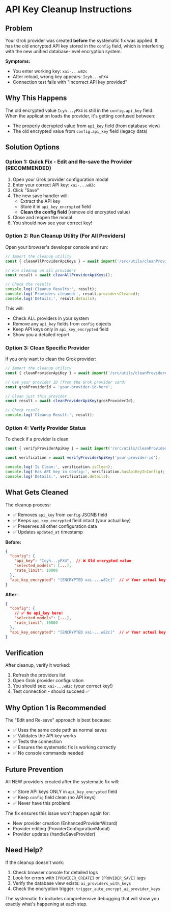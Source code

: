 # API Key Cleanup Instructions

## Problem

Your Grok provider was created **before** the systematic fix was applied. It has the old encrypted API key stored in the `config` field, which is interfering with the new unified database-level encryption system.

**Symptoms:**
- You enter working key: `xai-...w82c`
- After reload, wrong key appears: `Icyh...yPX4`
- Connection test fails with "Incorrect API key provided"

## Why This Happens

The old encrypted value `Icyh...yPX4` is still in the `config.api_key` field. When the application loads the provider, it's getting confused between:
- The properly decrypted value from `api_key` field (from database view)
- The old encrypted value from `config.api_key` field (legacy data)

## Solution Options

### Option 1: Quick Fix - Edit and Re-save the Provider (RECOMMENDED)

1. Open your Grok provider configuration modal
2. Enter your correct API key: `xai-...w82c`
3. Click "Save"
4. The new save handler will:
   - Extract the API key
   - Store it in `api_key_encrypted` field
   - **Clean the config field** (remove old encrypted value)
5. Close and reopen the modal
6. You should now see your correct key!

### Option 2: Run Cleanup Utility (For All Providers)

Open your browser's developer console and run:

```javascript
// Import the cleanup utility
const { cleanAllProviderApiKeys } = await import('/src/utils/cleanProviderApiKeys.ts');

// Run cleanup on all providers
const result = await cleanAllProviderApiKeys();

// Check the results
console.log('Cleanup Results:', result);
console.log('Providers cleaned:', result.providersCleaned);
console.log('Details:', result.details);
```

This will:
- Check ALL providers in your system
- Remove any `api_key` fields from `config` objects
- Keep API keys only in `api_key_encrypted` field
- Show you a detailed report

### Option 3: Clean Specific Provider

If you only want to clean the Grok provider:

```javascript
// Import the cleanup utility
const { cleanProviderApiKey } = await import('/src/utils/cleanProviderApiKeys.ts');

// Get your provider ID (from the Grok provider card)
const grokProviderId = 'your-provider-id-here';

// Clean just this provider
const result = await cleanProviderApiKey(grokProviderId);

// Check result
console.log('Cleanup Result:', result);
```

### Option 4: Verify Provider Status

To check if a provider is clean:

```javascript
const { verifyProviderApiKey } = await import('/src/utils/cleanProviderApiKeys.ts');

const verification = await verifyProviderApiKey('your-provider-id');

console.log('Is Clean:', verification.isClean);
console.log('Has API key in config:', verification.hasApiKeyInConfig);
console.log('Details:', verification.details);
```

## What Gets Cleaned

The cleanup process:
- ✅ Removes `api_key` from `config` JSONB field
- ✅ Keeps `api_key_encrypted` field intact (your actual key)
- ✅ Preserves all other configuration data
- ✅ Updates `updated_at` timestamp

**Before:**
```json
{
  "config": {
    "api_key": "Icyh...yPX4",  // ❌ Old encrypted value
    "selected_models": [...],
    "rate_limit": 10000
  },
  "api_key_encrypted": "[ENCRYPTED xai-...w82c]"  // ✅ Your actual key
}
```

**After:**
```json
{
  "config": {
    // ✅ No api_key here!
    "selected_models": [...],
    "rate_limit": 10000
  },
  "api_key_encrypted": "[ENCRYPTED xai-...w82c]"  // ✅ Your actual key
}
```

## Verification

After cleanup, verify it worked:

1. Refresh the providers list
2. Open Grok provider configuration
3. You should see: `xai-...w82c` (your correct key!)
4. Test connection - should succeed ✅

## Why Option 1 is Recommended

The "Edit and Re-save" approach is best because:
- ✅ Uses the same code path as normal saves
- ✅ Validates the API key works
- ✅ Tests the connection
- ✅ Ensures the systematic fix is working correctly
- ✅ No console commands needed

## Future Prevention

All NEW providers created after the systematic fix will:
- ✅ Store API keys ONLY in `api_key_encrypted` field
- ✅ Keep `config` field clean (no API keys)
- ✅ Never have this problem!

The fix ensures this issue won't happen again for:
- New provider creation (EnhancedProviderWizard)
- Provider editing (ProviderConfigurationModal)
- Provider updates (handleSaveProvider)

## Need Help?

If the cleanup doesn't work:
1. Check browser console for detailed logs
2. Look for errors with `[PROVIDER_CREATE]` or `[PROVIDER_SAVE]` tags
3. Verify the database view exists: `ai_providers_with_keys`
4. Check the encryption trigger: `trigger_auto_encrypt_ai_provider_keys`

The systematic fix includes comprehensive debugging that will show you exactly what's happening at each step.

